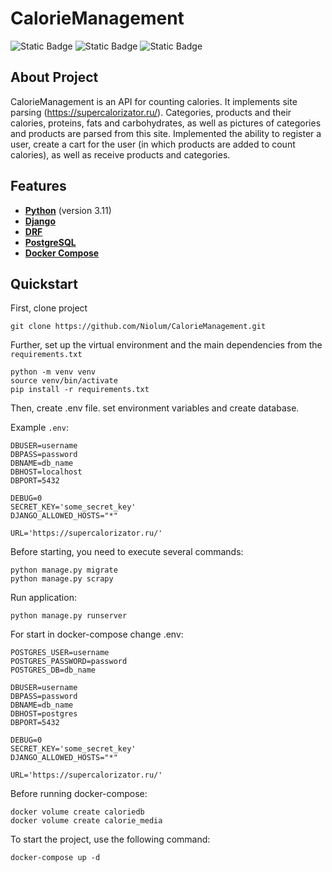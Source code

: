 # CalorieManagement

![Static Badge](https://img.shields.io/badge/python-3.11-blue?logo=python&link=https%3A%2F%2Fwww.python.org%2F)
![Static Badge](https://img.shields.io/badge/django-4%2C2-%23092E20?logo=django&link=https%3A%2F%2Fwww.djangoproject.com%2F)
![Static Badge](https://img.shields.io/badge/DRF-3%2C14-%23ED1C24?link=https%3A%2F%2Fwww.django-rest-framework.org%2F)


## About Project

CalorieManagement is an API for counting calories. It implements site parsing (https://supercalorizator.ru/). Categories, products and their calories, proteins, fats and carbohydrates, as well as pictures of categories and products are parsed from this site. Implemented the ability to register a user, create a cart for the user (in which products are added to count calories), as well as receive products and categories.


## Features
- **[Python](https://www.python.org/)** (version 3.11)
- **[Django](https://www.djangoproject.com/)**
- **[DRF](https://www.django-rest-framework.org/)**
- **[PostgreSQL](https://www.postgresql.org/)**
- **[Docker Compose](https://docs.docker.com/compose/)**

## Quickstart

First, clone project

``` 
git clone https://github.com/Niolum/CalorieManagement.git
```

Further, set up the virtual environment and the main dependencies from the ``requirements.txt``

```
python -m venv venv
source venv/bin/activate 
pip install -r requirements.txt
```

Then, create .env file. set environment variables and create database.

Example ``.env``:

```
DBUSER=username
DBPASS=password
DBNAME=db_name
DBHOST=localhost
DBPORT=5432

DEBUG=0
SECRET_KEY='some_secret_key'
DJANGO_ALLOWED_HOSTS="*"

URL='https://supercalorizator.ru/'
```

Before starting, you need to execute several commands:

```
python manage.py migrate
python manage.py scrapy
```

Run application:

```
python manage.py runserver
```

For start in docker-compose change .env:

```
POSTGRES_USER=username
POSTGRES_PASSWORD=password
POSTGRES_DB=db_name

DBUSER=username
DBPASS=password
DBNAME=db_name
DBHOST=postgres
DBPORT=5432

DEBUG=0
SECRET_KEY='some_secret_key'
DJANGO_ALLOWED_HOSTS="*"

URL='https://supercalorizator.ru/'
```

Before running docker-compose:

```
docker volume create caloriedb
docker volume create calorie_media
```

To start the project, use the following command:

```
docker-compose up -d
```
